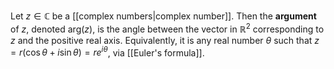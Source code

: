 Let $z\in \mathbb C$ be a [[complex numbers|complex number]]. Then the **argument** of $z$, denoted $\text{arg}(z)$, is the angle between the vector in $\mathbb R^2$ corresponding to $z$ and the positive real axis. Equivalently, it is any real number $\theta$ such that $z= r(\cos\theta+i\sin\theta) = re^{i\theta}$, via [[Euler's formula]].